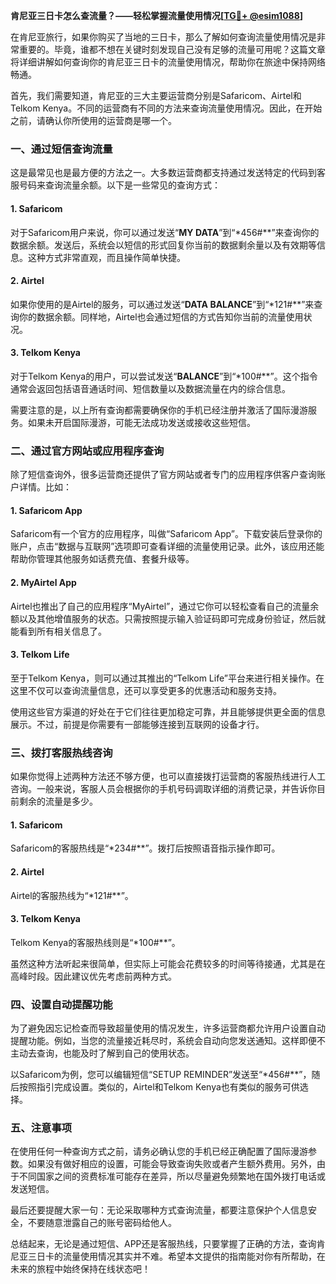 **肯尼亚三日卡怎么查流量？——轻松掌握流量使用情况[[TG💪+ @esim1088](https://t.me/s/esim1088)]**

在肯尼亚旅行，如果你购买了当地的三日卡，那么了解如何查询流量使用情况是非常重要的。毕竟，谁都不想在关键时刻发现自己没有足够的流量可用呢？这篇文章将详细讲解如何查询你的肯尼亚三日卡的流量使用情况，帮助你在旅途中保持网络畅通。

首先，我们需要知道，肯尼亚的三大主要运营商分别是Safaricom、Airtel和Telkom Kenya。不同的运营商有不同的方法来查询流量使用情况。因此，在开始之前，请确认你所使用的运营商是哪一个。

### **一、通过短信查询流量**

这是最常见也是最方便的方法之一。大多数运营商都支持通过发送特定的代码到客服号码来查询流量余额。以下是一些常见的查询方式：

#### **1. Safaricom**
对于Safaricom用户来说，你可以通过发送“**MY DATA**”到“*456#**”来查询你的数据余额。发送后，系统会以短信的形式回复你当前的数据剩余量以及有效期等信息。这种方式非常直观，而且操作简单快捷。

#### **2. Airtel**
如果你使用的是Airtel的服务，可以通过发送“**DATA BALANCE**”到“*121#**”来查询你的数据余额。同样地，Airtel也会通过短信的方式告知你当前的流量使用状况。

#### **3. Telkom Kenya**
对于Telkom Kenya的用户，可以尝试发送“**BALANCE**”到“*100#**”。这个指令通常会返回包括语音通话时间、短信数量以及数据流量在内的综合信息。

需要注意的是，以上所有查询都需要确保你的手机已经注册并激活了国际漫游服务。如果未开启国际漫游，可能无法成功发送或接收这些短信。

### **二、通过官方网站或应用程序查询**

除了短信查询外，很多运营商还提供了官方网站或者专门的应用程序供客户查询账户详情。比如：

#### **1. Safaricom App**
Safaricom有一个官方的应用程序，叫做“Safaricom App”。下载安装后登录你的账户，点击“数据与互联网”选项即可查看详细的流量使用记录。此外，该应用还能帮助你管理其他服务如话费充值、套餐升级等。

#### **2. MyAirtel App**
Airtel也推出了自己的应用程序“MyAirtel”，通过它你可以轻松查看自己的流量余额以及其他增值服务的状态。只需按照提示输入验证码即可完成身份验证，然后就能看到所有相关信息了。

#### **3. Telkom Life**
至于Telkom Kenya，则可以通过其推出的“Telkom Life”平台来进行相关操作。在这里不仅可以查询流量信息，还可以享受更多的优惠活动和服务支持。

使用这些官方渠道的好处在于它们往往更加稳定可靠，并且能够提供更全面的信息展示。不过，前提是你需要有一部能够连接到互联网的设备才行。

### **三、拨打客服热线咨询**

如果你觉得上述两种方法还不够方便，也可以直接拨打运营商的客服热线进行人工咨询。一般来说，客服人员会根据你的手机号码调取详细的消费记录，并告诉你目前剩余的流量是多少。

#### **1. Safaricom**
Safaricom的客服热线是“*234#**”。拨打后按照语音指示操作即可。

#### **2. Airtel**
Airtel的客服热线为“*121#**”。

#### **3. Telkom Kenya**
Telkom Kenya的客服热线则是“*100#**”。

虽然这种方法听起来很简单，但实际上可能会花费较多的时间等待接通，尤其是在高峰时段。因此建议优先考虑前两种方式。

### **四、设置自动提醒功能**

为了避免因忘记检查而导致超量使用的情况发生，许多运营商都允许用户设置自动提醒功能。例如，当您的流量接近耗尽时，系统会自动向您发送通知。这样即便不主动去查询，也能及时了解到自己的使用状态。

以Safaricom为例，您可以编辑短信“SETUP REMINDER”发送至“*456#**”，随后按照指引完成设置。类似的，Airtel和Telkom Kenya也有类似的服务可供选择。

### **五、注意事项**

在使用任何一种查询方式之前，请务必确认您的手机已经正确配置了国际漫游参数。如果没有做好相应的设置，可能会导致查询失败或者产生额外费用。另外，由于不同国家之间的资费标准可能存在差异，所以尽量避免频繁地在国外拨打电话或发送短信。

最后还要提醒大家一句：无论采取哪种方式查询流量，都要注意保护个人信息安全，不要随意泄露自己的账号密码给他人。

总结起来，无论是通过短信、APP还是客服热线，只要掌握了正确的方法，查询肯尼亚三日卡的流量使用情况其实并不难。希望本文提供的指南能对你有所帮助，在未来的旅程中始终保持在线状态吧！